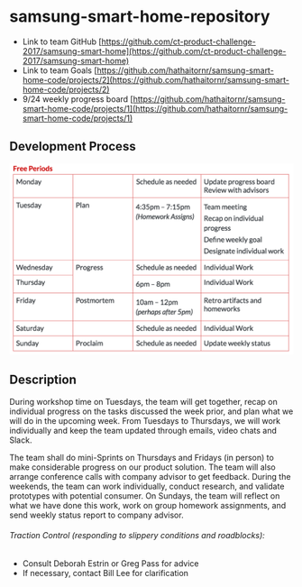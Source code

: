 # samsung-smart-home-repository

* Link to team GitHub [https://github.com/ct-product-challenge-2017/samsung-smart-home](https://github.com/ct-product-challenge-2017/samsung-smart-home)
* Link to team Goals [https://github.com/hathaitornr/samsung-smart-home-code/projects/2](https://github.com/hathaitornr/samsung-smart-home-code/projects/2)
* 9/24 weekly progress board [https://github.com/hathaitornr/samsung-smart-home-code/projects/1](https://github.com/hathaitornr/samsung-smart-home-code/projects/1)

## Development Process 

![](Team_Schedule.png)

## Description
During workshop time on Tuesdays,  the team will get together, recap on individual progress on the tasks discussed the week prior, and plan what we will do in the upcoming week. From Tuesdays to Thursdays, we will work individually and keep the team updated through emails, video chats and Slack. 

The team shall do mini-Sprints on Thursdays and Fridays (in person) to make considerable progress on our product solution. The team will also arrange conference calls with company advisor to get feedback. During the weekends, the team can work individually, conduct research, and validate prototypes with potential consumer. On Sundays, the team will reflect on what we have done this work, work on group homework assignments, and send weekly status report to company advisor.

###### Traction Control (responding to slippery conditions and roadblocks):
* Consult Deborah Estrin or Greg Pass for advice
* If necessary, contact Bill Lee for clarification
